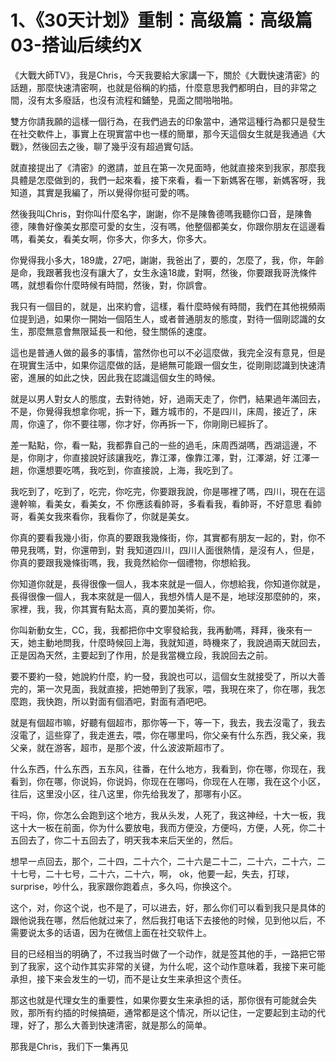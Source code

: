 # 1、《30天计划》重制：高级篇：高级篇03-搭讪后续约X

《大戰大師TV》，我是Chris，今天我要給大家講一下，關於《大戰快速清密》的話題，那麼快速清密啊，也就是俗稱的約插，什麼意思我們都明白，目的非常之間，沒有太多廢話，也沒有流程和鋪墊，見面之間啪啪啪。

雙方你請我願的這樣一個行為，在我們過去的印象當中，通常這種行為都只是發生在社交軟件上，事實上在現實當中也一樣的簡單，那今天這個女生就是我通過《大戰》，然後回去之後，聊了幾乎沒有超過實句話。

就直接提出了《清密》的邀請，並且在第一次見面時，他就直接來到我家，那麼我具體是怎麼做到的，我們一起來看，接下來看，看一下新媽客在哪，新媽客呀，我知道，其實是我編了，所以覺得你挺可愛的嗎。

然後我叫Chris，對你叫什麼名字，謝謝，你不是陳魯德嗎我聽你口音，是陳魯德，陳魯好像美女那麼可愛的女生，沒有嗎，他整個都美女，你跟你朋友在這邊看嗎，看美女，看美女啊，你多大，你多大，你多大。

你覺得我小多大，189歲，27吧，謝謝，我爸出了，要的，怎麼了，我，你，年齡是命，我跟著我也沒有讓大了，女生永遠18歲，對啊，然後，你要跟我哥洗條件嗎，就想看你什麼時候有時間，然後，對，你誤會。

我只有一個目的，就是，出來約會，這樣，看什麼時候有時間，我們在其他視頻兩位提到過，如果你一開始一個陌生人，或者普通朋友的態度，對待一個剛認識的女生，那麼無意會無限延長一和他，發生關係的速度。

這也是普通人做的最多的事情，當然你也可以不必這麼做，我完全沒有意見，但是在現實生活中，如果你這麼做的話，是絕無可能跟一個女生，從剛剛認識到快速清密，進展的如此之快，因此我在認識這個女生的時候。

就是以男人對女人的態度，去對待她，好，過兩天走了，你們，結果過年滿回去，不是，你覺得我想拿你呢，拆一下，難方城市的，不是四川，床周，接近了，床周，你遠了，你不要往哪，你才好，你再拆一下，你剛剛已經拆了。

差一點點，你，看一點，我都靠自己的一些的過毛，床周西湖嗎，西湖這邊，不是，你剛才，你直接說好該讓我吃，靠江澤，像靠江澤，對，江澤湖，好 江澤一趟，你還想要吃嗎，我吃到，你直接說，上海，我吃到了。

我吃到了，吃到了，吃完，你吃完，你要跟我說，你是哪裡了嗎，四川，現在在這邊幹嘛，看美女，看美女，不 你應該看帥哥，多看看我，看帥哥，不好意思 看帥哥，看美女我來看你，我看你了，你就是美女。

你真的要看我幾小街，你真的要跟我幾條街，你，其實都有朋友一起的，對，你不帶見我嗎，對，你還帶到，對 我知道四川，四川人面很熱情，是沒有人，但是，你真的要跟我幾條街嗎，我，我竟然給你一個禮物，你想給我。

你知道你就是，長得很像一個人，我本來就是一個人，你想給我，你知道你就是，長得很像一個人，我本來就是一個人，我想外情人是不是，地球沒那麼帥的，來，家裡，我，我，你其實有點太高，真的要加美術，你。

你叫新動女生，CC，我，我都把你中文寧發給我，我再動嗎，拜拜，後來有一天，她主動地問我，什麼時候回上海，我就知道，時機來了，我說過兩天就回去，正是因為天然，主要起到了作用，於是我當機立段，我說回去之前。

要不要約一發，她說約什麼，約一發，我說也可以，這個女生就接受了，所以大善完的，第一次見面，我就直接，把她帶到了我家，喂，我現在來了，你在哪，我怎麼跑，我快跑，所以對面有個酒吧，對面有酒吧吧。

就是有個超市嘛，好聽有個超市，那你等一下，等一下，我去，我去沒電了，我去沒電了，這些穿了，我走進去，喂，你在哪里吗，你父亲有什么东西，我父亲，我父亲，就在游客，超市，是那个波，什么波波斯超市了。

什么东西，什么东西，五东风，往番，在什么地方，我看到，你在哪，你现在，我看到，你在哪，你说妈，你说妈，你现在在哪吗，你现在人在哪，我在这个小区，往后，这里没小区，往八这里，你先给我发了，那哪有小区。

干吗，你，你怎么会跑到这个地方，我从头发，人死了，我这神经，十大一板，我这十大一板在前面，你为什么要放电，我而方便没，方便吗，方便，人死，你二十五回去了，你二十五回去了，明天我本来后天坐的，然后。

想早一点回去，那个，二十四，二十六个，二十六是二十二，二十六，二十六，二十七号，二十七号，二十六，二十六，啊， ok，他要一起，失去，打球， surprise，吵什么，我家跟你跑着点，多久吗，你换这个。

这个，对，你这个说，也不是了，可以进去，好，那么你们可以看到我只是具体的跟他说我在哪，然后他就过来了，然后我打电话下去接他的时候，见到他以后，不需要说太多的话语，因为在微信上面在社交软件上。

目的已经相当的明确了，不过我当时做了一个动作，就是签其他的手，一路把它带到了我家，这个动作其实非常的关键，为什么呢，这个动作意味着，我接下来可能承担，接下来会发生的一切，而不是让女生来承担这个责任。

那这也就是代理女生的重要性，如果你要女生来承担的话，那你很有可能就会失败，那所有约插的时候搞砸，通常都是这个情况，所以记住，一定要起到主动的代理，好了，那么大善到快速清密，就是那么的简单。

那我是Chris，我们下一集再见